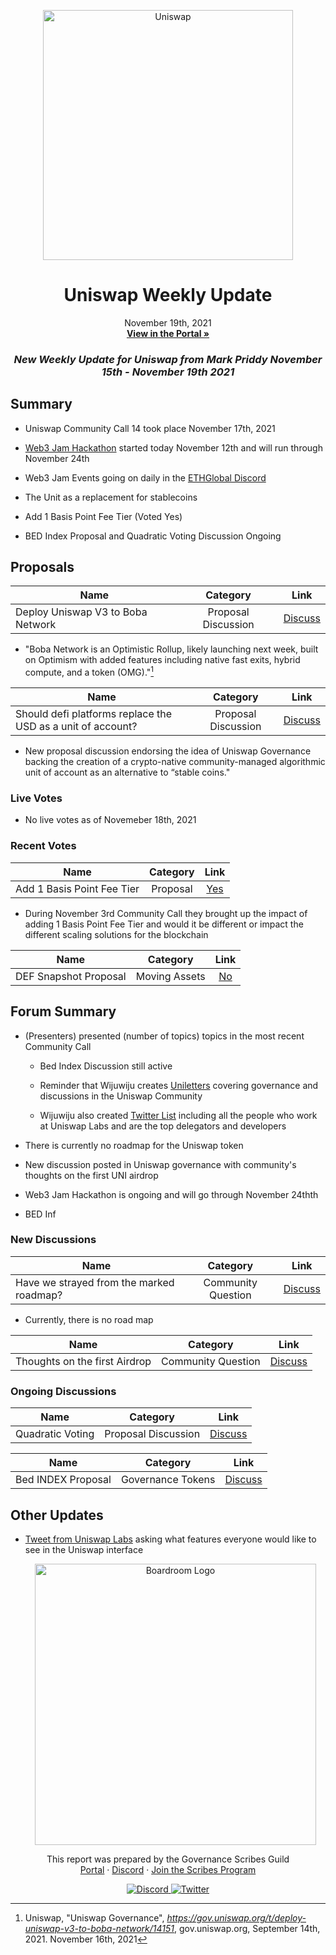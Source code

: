<p align="center">
  <a href="http://app.boardroom.info/BanklessDAO">
    <img src="https://cryptotesters-images.s3.eu-central-1.amazonaws.com/banner_top_5db6e272ee.jpg" alt="Uniswap" width="400" />
  </a>
  <h1 align="center">Uniswap Weekly Update</h1>
  <p align="center">
    November 19th, 2021
  <br />
  <a href="http://app.boardroom.info/BanklessDAO"><strong>View in the Portal »</strong></a>
  <br />
  </p>
</p>

### <p align="center"> *New Weekly Update for Uniswap from Mark Priddy November 15th - November 19th 2021*





## Summary

- Uniswap Community Call 14 took place November 17th, 2021

- [Web3 Jam Hackathon](https://jam.ethglobal.com/) started today November 12th and will run through November 24th

- Web3 Jam Events going on daily in the [ETHGlobal Discord](https://discord.com/invite/ethglobal)

- The Unit as a replacement for stablecoins
  
- Add 1 Basis Point Fee Tier (Voted Yes)
  
- BED Index Proposal and Quadratic Voting Discussion Ongoing

## Proposals

| Name          | Category      | Link   |
| ------------- |:-------------:| :-----:|
| Deploy Uniswap V3 to Boba Network | Proposal Discussion | [Discuss](https://gov.uniswap.org/t/quadratic-voting/2428/4)	

- "Boba Network is an Optimistic Rollup, likely launching next week, built on Optimism with added features including native fast exits, hybrid compute, and a token (OMG)."[^1]
	
[^1]: Uniswap, "Uniswap Governance", *https://gov.uniswap.org/t/deploy-uniswap-v3-to-boba-network/14151*, gov.uniswap.org, September 14th, 2021. November 16th, 2021


| Name          | Category      | Link   |
| ------------- |:-------------:| :-----:|
| Should defi platforms replace the USD as a unit of account? | Proposal Discussion | [Discuss](https://gov.uniswap.org/t/proposal-discussion-should-defi-platforms-replace-the-usd-as-a-unit-of-account/14741)

- New proposal discussion endorsing the idea of Uniswap Governance backing the creation of a crypto-native community-managed algorithmic unit of account as an alternative to “stable coins."	
	
### Live Votes

- No live votes as of Novemeber 18th, 2021
	

### Recent Votes

| Name          | Category      | Link   |
| ------------- |:-------------:| :-----:|
| Add 1 Basis Point Fee Tier | Proposal | [Yes](https://app.uniswap.org/#/vote/2/9)

- During November 3rd Community Call they brought up the impact of adding 1 Basis Point Fee Tier and would it be different or impact the different scaling solutions for the blockchain	
	

| Name          | Category      | Link   |
| ------------- |:-------------:| :-----:|
| DEF Snapshot Proposal | Moving Assets | [No](https://gov.uniswap.org/t/moving-defs-assets-to-an-on-chain-custodial-wallet-to-bolster-security/14328)

	
## Forum Summary

	
- (Presenters) presented (number of topics) topics in the most recent Community Call
	
  - Bed Index Discussion still active
	
  - Reminder that Wijuwiju creates [Uniletters](https://uniletters.substack.com/) covering governance and discussions in the Uniswap Community
	
  - Wijuwiju also created [Twitter List](https://twitter.com/i/lists/1455137581772034048) including all the people who work at Uniswap Labs and are the top delegators and developers

- There is currently no roadmap for the Uniswap token

- New discussion posted in Uniswap governance with community's thoughts on the first UNI airdrop

- Web3 Jam Hackathon is ongoing and will go through November 24thth
	
- BED Inf

	
### New Discussions

	
| Name          | Category      | Link   |
| ------------- |:-------------:| :-----:|
| Have we strayed from the marked roadmap? | Community Question | [Discuss](https://gov.uniswap.org/t/have-we-strayed-from-the-marked-roadmap/14976)

- Currently, there is no road map
	
| Name          | Category      | Link   |
| ------------- |:-------------:| :-----:|
| Thoughts on the first Airdrop | Community Question | [Discuss](https://gov.uniswap.org/t/what-do-you-think-of-the-initial-airdrop/11164)

	
### Ongoing Discussions

	
| Name          | Category      | Link   |
| ------------- |:-------------:| :-----:|
| Quadratic Voting | Proposal Discussion | [Discuss](https://gov.uniswap.org/t/quadratic-voting/2428/4)
	
	
| Name          | Category      | Link   |
| ------------- |:-------------:| :-----:|
| Bed INDEX Proposal | Governance Tokens | [Discuss](https://gov.uniswap.org/t/bed-index-proposal/14562)


## Other Updates

- [Tweet from Uniswap Labs](https://twitter.com/Uniswap/status/1458902700259786756?ref_src=twsrc%5Egoogle%7Ctwcamp%5Eserp%7Ctwgr%5Etweet) asking what features everyone would like to see in the Uniswap interface
  
  
  
  
  <p align="center">
  <a href="http://app.boardroom.info/">
    <img src="https://i.ibb.co/PFcchnQ/boardroom.png" alt="Boardroom Logo" width="450" />
  </a>
</p>

<p align="center">
	This report was prepared by the Governance Scribes Guild
  <br />
  <a href="http://boardroom.info/">Portal</a>
  ·
  <a href="https://discord.com/invite/tgrTFg9">Discord</a>
  ·
  <a href="https://boardroom.mirror.xyz/JHrN8nVy_J4C7Xzj37zoyPANg0ZnNszhWy9YOZHC0lM">Join the Scribes Program</a>
</p>

<p align="center">
  <a href="https://discord.gg/CEZ8WfuK8s">
    <img src="https://img.shields.io/badge/Discord-Join-7289da?style=for-the-badge&logo=discord&logoColor=white" alt="Discord" />
  </a>
  <a href="https://twitter.com/boardroom_info">
    <img src="https://img.shields.io/badge/Twitter-Follow-1da1f2?style=for-the-badge&logo=twitter&logoColor=white" alt="Twitter" />
  </a>
</p>
